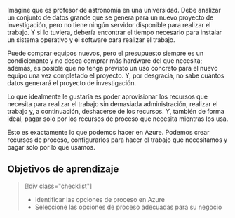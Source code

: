 Imagine que es profesor de astronomía en una universidad. Debe analizar un conjunto de datos grande que se genera para un nuevo proyecto de investigación, pero no tiene ningún servidor disponible para realizar el trabajo. Y si lo tuviera, debería encontrar el tiempo necesario para instalar un sistema operativo y el software para realizar el trabajo. 

Puede comprar equipos nuevos, pero el presupuesto siempre es un condicionante y no desea comprar más hardware del que necesita; además, es posible que no tenga previsto un uso concreto para el nuevo equipo una vez completado el proyecto. Y, por desgracia, no sabe cuántos datos generará el proyecto de investigación.

Lo que idealmente le gustaría es poder aprovisionar los recursos que necesita para realizar el trabajo sin demasiada administración, realizar el trabajo y, a continuación, deshacerse de los recursos. Y, también de forma ideal, pagar solo por los recursos de proceso que necesita mientras los usa.

Esto es exactamente lo que podemos hacer en Azure. Podemos crear recursos de proceso, configurarlos para hacer el trabajo que necesitamos y pagar solo por lo que usamos.

## <a name="learning-objectives"></a>Objetivos de aprendizaje
> [!div class="checklist"]
> * Identificar las opciones de proceso en Azure
> * Seleccione las opciones de proceso adecuadas para su negocio
